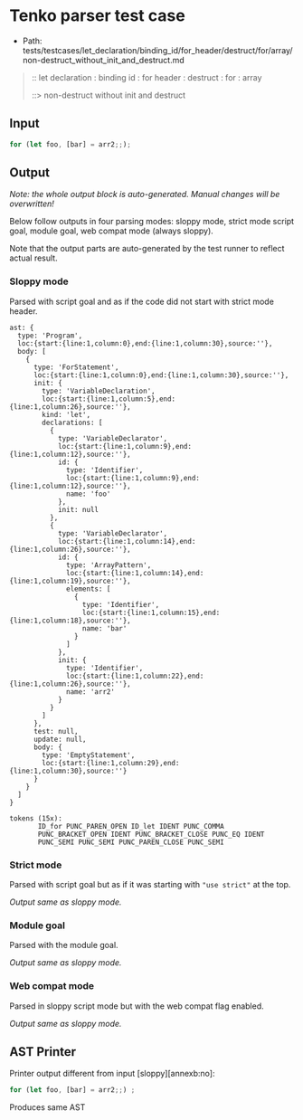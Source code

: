 # Tenko parser test case

- Path: tests/testcases/let_declaration/binding_id/for_header/destruct/for/array/non-destruct_without_init_and_destruct.md

> :: let declaration : binding id : for header : destruct : for : array
>
> ::> non-destruct without init and destruct

## Input

`````js
for (let foo, [bar] = arr2;;);
`````

## Output

_Note: the whole output block is auto-generated. Manual changes will be overwritten!_

Below follow outputs in four parsing modes: sloppy mode, strict mode script goal, module goal, web compat mode (always sloppy).

Note that the output parts are auto-generated by the test runner to reflect actual result.

### Sloppy mode

Parsed with script goal and as if the code did not start with strict mode header.

`````
ast: {
  type: 'Program',
  loc:{start:{line:1,column:0},end:{line:1,column:30},source:''},
  body: [
    {
      type: 'ForStatement',
      loc:{start:{line:1,column:0},end:{line:1,column:30},source:''},
      init: {
        type: 'VariableDeclaration',
        loc:{start:{line:1,column:5},end:{line:1,column:26},source:''},
        kind: 'let',
        declarations: [
          {
            type: 'VariableDeclarator',
            loc:{start:{line:1,column:9},end:{line:1,column:12},source:''},
            id: {
              type: 'Identifier',
              loc:{start:{line:1,column:9},end:{line:1,column:12},source:''},
              name: 'foo'
            },
            init: null
          },
          {
            type: 'VariableDeclarator',
            loc:{start:{line:1,column:14},end:{line:1,column:26},source:''},
            id: {
              type: 'ArrayPattern',
              loc:{start:{line:1,column:14},end:{line:1,column:19},source:''},
              elements: [
                {
                  type: 'Identifier',
                  loc:{start:{line:1,column:15},end:{line:1,column:18},source:''},
                  name: 'bar'
                }
              ]
            },
            init: {
              type: 'Identifier',
              loc:{start:{line:1,column:22},end:{line:1,column:26},source:''},
              name: 'arr2'
            }
          }
        ]
      },
      test: null,
      update: null,
      body: {
        type: 'EmptyStatement',
        loc:{start:{line:1,column:29},end:{line:1,column:30},source:''}
      }
    }
  ]
}

tokens (15x):
       ID_for PUNC_PAREN_OPEN ID_let IDENT PUNC_COMMA
       PUNC_BRACKET_OPEN IDENT PUNC_BRACKET_CLOSE PUNC_EQ IDENT
       PUNC_SEMI PUNC_SEMI PUNC_PAREN_CLOSE PUNC_SEMI
`````

### Strict mode

Parsed with script goal but as if it was starting with `"use strict"` at the top.

_Output same as sloppy mode._

### Module goal

Parsed with the module goal.

_Output same as sloppy mode._

### Web compat mode

Parsed in sloppy script mode but with the web compat flag enabled.

_Output same as sloppy mode._

## AST Printer

Printer output different from input [sloppy][annexb:no]:

````js
for (let foo, [bar] = arr2;;) ;
````

Produces same AST
